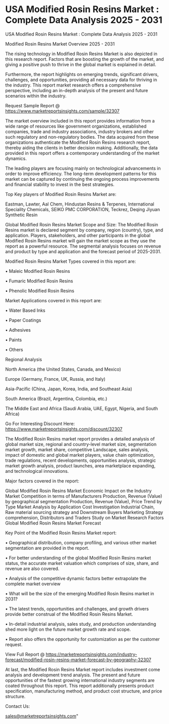 # USA Modified Rosin Resins Market : Complete Data Analysis 2025 - 2031
 USA Modified Rosin Resins Market : Complete Data Analysis 2025 - 2031

Modified Rosin Resins Market Overview 2025 - 2031

The rising technology in Modified Rosin Resins Market is also depicted in this research report. Factors that are boosting the growth of the market, and giving a positive push to thrive in the global market is explained in detail.

Furthermore, the report highlights on emerging trends, significant drivers, challenges, and opportunities, providing all necessary data for thriving in the industry. This report market research offers a comprehensive perspective, including an in-depth analysis of the present and future scenarios within the industry.

Request Sample Report @ https://www.marketreportsinsights.com/sample/32307

The market overview included in this report provides information from a wide range of resources like government organizations, established companies, trade and industry associations, industry brokers and other such regulatory and non-regulatory bodies. The data acquired from these organizations authenticate the Modified Rosin Resins research report, thereby aiding the clients in better decision making. Additionally, the data provided in this report offers a contemporary understanding of the market dynamics.

The leading players are focusing mainly on technological advancements in order to improve efficiency. The long-term development patterns for this market can be captured by continuing the ongoing process improvements and financial stability to invest in the best strategies.

Top Key players of Modified Rosin Resins Market are:

Eastman, Lawter, Aal Chem, Hindustan Resins & Terpenes, International Speciality Chemicals, SEIKO PMC CORPORATION, Teckrez, Deqing Jiyuan Synthetic Resin

Global Modified Rosin Resins Market Scope and Size:
The Modified Rosin Resins market is declared segment by company, region (country), type, and application. Players, stakeholders, and other participants in the global Modified Rosin Resins market will gain the market scope as they use the report as a powerful resource. The segmental analysis focuses on revenue and product by type and application and the forecast period of 2025-2031.

Modified Rosin Resins Market Types covered in this report are:

• Maleic Modified Rosin Resins

• Fumaric Modified Rosin Resins

• Phenolic Modified Rosin Resins

Market Applications covered in this report are:

• Water Based Inks

• Paper Coatings

• Adhesives

• Paints

• Others

Regional Analysis

North America (the United States, Canada, and Mexico)

Europe (Germany, France, UK, Russia, and Italy)

Asia-Pacific (China, Japan, Korea, India, and Southeast Asia)

South America (Brazil, Argentina, Colombia, etc.)

The Middle East and Africa (Saudi Arabia, UAE, Egypt, Nigeria, and South Africa)

Go For Interesting Discount Here: https://www.marketreportsinsights.com/discount/32307

The Modified Rosin Resins market report provides a detailed analysis of global market size, regional and country-level market size, segmentation market growth, market share, competitive Landscape, sales analysis, impact of domestic and global market players, value chain optimization, trade regulations, recent developments, opportunities analysis, strategic market growth analysis, product launches, area marketplace expanding, and technological innovations.

Major factors covered in the report:

Global Modified Rosin Resins Market
Economic Impact on the Industry
Market Competition in terms of Manufacturers
Production, Revenue (Value) by geographical segmentation
Production, Revenue (Value), Price Trend by Type
Market Analysis by Application
Cost Investigation
Industrial Chain, Raw material sourcing strategy and Downstream Buyers
Marketing Strategy comprehension, Distributors and Traders
Study on Market Research Factors
Global Modified Rosin Resins Market Forecast

Key Point of the Modified Rosin Resins Market report:

• Geographical distribution, company profiling, and various other market segmentation are provided in the report.

• For better understanding of the global Modified Rosin Resins market status, the accurate market valuation which comprises of size, share, and revenue are also covered.

• Analysis of the competitive dynamic factors better extrapolate the complete market overview

• What will be the size of the emerging Modified Rosin Resins market in 2031?

• The latest trends, opportunities and challenges, and growth drivers provide better construal of the Modified Rosin Resins Market.

• In-detail industrial analysis, sales study, and production understanding shed more light on the future market growth rate and scope.

• Report also offers the opportunity for customization as per the customer request.

View Full Report @ https://marketreportsinsights.com/industry-forecast/modified-rosin-resins-market-forecast-by-geography-32307

At last, the Modified Rosin Resins Market report includes investment come analysis and development trend analysis. The present and future opportunities of the fastest growing international industry segments are coated throughout this report. This report additionally presents product specification, manufacturing method, and product cost structure, and price structure.

Contact Us:

sales@marketreportsinsights.com"
